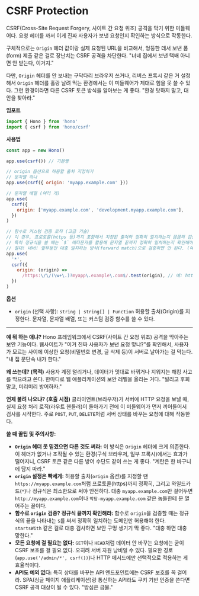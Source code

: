 # CSRF Protection

CSRF(Cross-Site Request Forgery, 사이트 간 요청 위조) 공격을 막기 위한 미들웨어다. 요청 헤더를 까서 이게 진짜 사용자가 보낸 요청인지 확인하는 방식으로 작동한다.

구체적으로는 `Origin` 헤더 값이랑 실제 요청된 URL을 비교해서, 엉뚱한 데서 보낸 폼(form) 제출 같은 걸로 장난치는 CSRF 공격을 차단한다. "너네 집에서 보낸 택배 아니면 안 받는다, 이거지."

다만, `Origin` 헤더를 안 보내는 구닥다리 브라우저 쓰거나, 리버스 프록시 같은 거 설정해서 `Origin` 헤더를 홀랑 날려 먹는 환경에서는 이 미들웨어가 제대로 힘을 못 쓸 수 있다. 그런 환경이라면 다른 CSRF 토큰 방식을 알아보는 게 좋다. "환경 탓하지 말고, 대안을 찾아라."

**임포트**

```javascript
import { Hono } from 'hono'
import { csrf } from 'hono/csrf'
```

**사용법**

```javascript
const app = new Hono()

app.use(csrf()) // 기본빵

// origin 옵션으로 허용할 출처 지정하기
// 문자열 하나
app.use(csrf({ origin: 'myapp.example.com' }))

// 문자열 배열 (여러 개)
app.use(
  csrf({
    origin: ['myapp.example.com', 'development.myapp.example.com'],
  })
)

// 함수로 커스텀 검증 로직 (고급 기술)
// 이 경우, 프로토콜(https 등)까지 포함해서 지정된 출처와 정확히 일치하는지 꼼꼼히 검증하는 걸 강력 추천한다.
// 특히 정규식을 쓸 때는 `$` 메타문자를 활용해 문자열 끝까지 정확히 일치하는지 확인해야 한다.
// 절대! 네버! 앞부분만 대충 일치하는 방식(forward match)으로 검증하면 안 된다. (예: `evil-myapp.example.com`도 통과되는 수가 있음)
app.use(
  '*',
  csrf({
    origin: (origin) =>
      /https:\/\/(\w+\.)?myapp\.example\.com$/.test(origin), // 예: https://myapp.example.com 또는 https://sub.myapp.example.com 만 허용
  })
)
```

**옵션**

*   `origin` (선택 사항): `string | string[] | Function`
    허용할 출처(Origin)를 지정한다. 문자열, 문자열 배열, 또는 커스텀 검증 함수를 쓸 수 있다.

---

**얘 뭐 하는 애냐?**
Hono 프레임워크에서 CSRF(사이트 간 요청 위조) 공격을 막아주는 보안 기능이다. 웹사이트가 "이거 진짜 사용자가 보낸 요청 맞냐?"를 확인해서, 사용자가 모르는 사이에 이상한 요청(비밀번호 변경, 글 삭제 등)이 서버로 날아가는 걸 막는다. "내 집 문단속 내가 한다."

**왜 쓰는데? (목적)**
사용자 계정 털리거나, 데이터가 멋대로 바뀌거나 지워지는 해킹 사고를 막으려고 쓴다. 한마디로 웹 애플리케이션의 보안 레벨을 올리는 거다. "털리고 후회 말고, 미리미리 방어하자."

**언제 불려 나오냐? (호출 시점)**
클라이언트(브라우저)가 서버에 HTTP 요청을 보낼 때, 실제 요청 처리 로직(라우트 핸들러)이 돌아가기 전에 이 미들웨어가 먼저 끼어들어서 검사를 시작한다. 주로 `POST`, `PUT`, `DELETE`처럼 서버 상태를 바꾸는 요청에 대해 작동한다.

**쓸 때 꿀팁 및 주의사항:**
*   **`Origin` 헤더 못 믿겠으면 다른 것도 써라:** 이 방식은 `Origin` 헤더에 크게 의존한다. 이 헤더가 없거나 조작될 수 있는 환경(구식 브라우저, 일부 프록시)에서는 효과가 떨어지니, CSRF 토큰 같은 다른 방어 수단도 같이 쓰는 게 좋다. "계란은 한 바구니에 담지 마라."
*   **`origin` 설정은 빡세게:** 허용할 출처(`origin` 옵션)를 지정할 땐 `https://myapp.example.com`처럼 프로토콜(https)까지 정확히, 그리고 와일드카드(`*`)나 정규식은 최소한으로 써야 안전하다. 대충 `myapp.example.com`만 걸어두면 `http://myapp.example.com`이나 `악당-myapp.example.com` 같은 놈들한테 문 열어주는 꼴이다.
*   **함수로 `origin` 검증? 정규식 끝까지 확인해라:** 함수로 `origin`을 검증할 때는 정규식의 끝을 나타내는 `$`를 써서 정확히 일치하는 도메인만 허용해야 한다. `startsWith` 같은 걸로 대충 검사하면 보안 구멍 생기기 딱 좋다. "대충 하면 대충 망한다."
*   **모든 요청에 걸 필요는 없다:** `GET`이나 `HEAD`처럼 데이터 안 바꾸는 요청에는 굳이 CSRF 보호를 걸 필요 없다. 오히려 서버 자원 낭비일 수 있다. 필요한 경로(`app.use('/admin/*', csrf())`)나 HTTP 메서드에만 선택적으로 적용하는 게 효율적이다.
*   **API도 예외 없다:** 특히 상태를 바꾸는 API 엔드포인트에는 CSRF 보호를 꼭 걸어라. SPA(싱글 페이지 애플리케이션)랑 통신하는 API라도 쿠키 기반 인증을 쓴다면 CSRF 공격 대상이 될 수 있다. "방심은 금물."